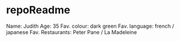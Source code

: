 # repoReadme

Name: Judith 
Age: 35
Fav. colour: dark green
Fav. language: french / japanese
Fav. Restaurants: Peter Pane / La Madeleine
